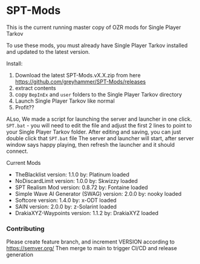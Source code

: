 # SPT-Mods


This is the current running master copy of OZR mods for Single Player Tarkov

To use these mods, you must already have Single Player Tarkov installed and updated to the latest version.

Install: 
1. Download the latest SPT-Mods.vX.X.zip from here https://github.com/greyhammer/SPT-Mods/releases
2. extract contents
3. copy `BepInEx` and `user` folders to the Single Player Tarkov directory
4. Launch Single Player Tarkov like normal
5. Profit?? 

ALso, We made a script for launching the server and launcher in one click.
`SPT.bat` - you will need to edit the file and adjust the first 2 lines to point to your Single Player Tarkov folder.
After editing and saving, you can just double click that `SPT.bat` file
The server and launcher will start, after server window says happy playing, then refresh the launcher and it should connect.

Current Mods
* TheBlacklist version: 1.1.0 by: Platinum loaded
* NoDiscardLimit version: 1.0.0 by: Skwizzy loaded
* SPT Realism Mod version: 0.8.72 by: Fontaine loaded
* Simple Wave AI Generator (SWAG) version: 2.0.0 by: nooky loaded
* Softcore version: 1.4.0 by: x-ODT loaded
* SAIN version: 2.0.0 by: z-Solarint loaded
* DrakiaXYZ-Waypoints version: 1.1.2 by: DrakiaXYZ loaded

### Contributing
Please create feature branch, and increment VERSION according to https://semver.org/
Then merge to main to trigger CI/CD and release generation